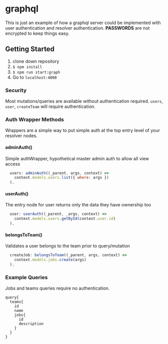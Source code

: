 # graphql
This is just an example of how a graphql server could be implemented with user authentication and resolver authentication. **PASSWORDS** are not encrypted to keep things easy. 

## Getting Started
1. clone down repository
2. ```$ npm install```
3. ```$ npm run start:graph```
4. Go to `localhost:4000`

### Security
Most mutations/queries are available without authentication required. `users`, `user`, `createTeam` will require authentication.


### Auth Wrapper Methods
Wrappers are a simple way to put simple auth at the top entry level of your resolver nodes.

#### adminAuth() 
Simple authWrapper, hypothetical master admin auth to allow all view access
```javascript
  users: adminAuth((_parent, args, context) =>
    context.models.users.list({ where: args })
  ),
```

#### userAuth()
The entry node for user returns only the data they have ownership too
```javascript
  user: userAuth((_parent, _args, context) =>
    context.models.users.getById(context.user.id)
  ),
```

#### belongsToTeam()
Validates a user belongs to the team prior to query/mutation
```javascript
  createJob: belongsToTeam((_parent, args, context) =>
    context.models.jobs.create(args)
  ),
```


### Example Queries
Jobs and teams queries require no authentication.
```
query{
  teams{
    id
    name
    jobs{
      id
      description
    }
  }
}
```
